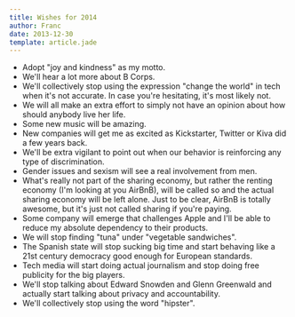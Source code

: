 ```yaml
---
title: Wishes for 2014
author: Franc
date: 2013-12-30
template: article.jade
---
```


* Adopt "joy and kindness" as my motto.
* We'll hear a lot more about B Corps.
* We'll collectively stop using the expression "change the world" in tech when it's not accurate. In case you're hesitating, it's most likely not.
* We will all make an extra effort to simply not have an opinion about how should anybody live her life.
* Some new music will be amazing. 
* New companies will get me as excited as Kickstarter, Twitter or Kiva did a few years back.
* We'll be extra vigilant to point out when our behavior is reinforcing any type of discrimination.
* Gender issues and sexism will see a real involvement from men.
* What's really not part of the sharing economy, but rather the renting economy (I'm looking at you AirBnB), will be called so and the actual sharing economy will be left alone. Just to be clear, AirBnB is totally awesome, but it's just not called sharing if you're paying.
* Some company will emerge that challenges Apple and I'll be able to reduce my absolute dependency to their products.
* We will stop finding "tuna" under "vegetable sandwiches".
* The Spanish state will stop sucking big time and start behaving like a 21st century democracy good enough for European standards.
* Tech media will start doing actual journalism and stop doing free publicity for the big players.
* We'll stop talking about Edward Snowden and Glenn Greenwald and actually start talking about privacy and accountability.
* We'll collectively stop using the word "hipster".